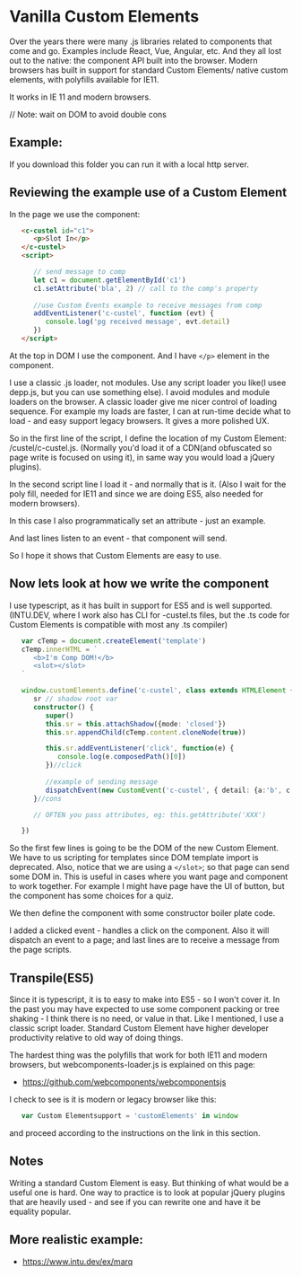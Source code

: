 
# Vanilla Custom Elements

Over the years there were many .js libraries related to components that come and go.
Examples include React, Vue, Angular, etc. And they all lost out to the native: the component API built into the browser.
Modern browsers has built in support for standard Custom Elements/ native custom elements, with polyfills available for IE11. 

It works in IE 11 and modern browsers.

// Note: wait on DOM to avoid double cons

## Example:

If you download this folder you can run it with a local http server. 

## Reviewing the example use of a Custom Element

In the page we use the component:

```html
   <c-custel id="c1">
      <p>Slot In</p>
   </c-custel>
   <script>

      // send message to comp
      let c1 = document.getElementById('c1')
      c1.setAttribute('bla', 2) // call to the comp's property
      
      //use Custom Events example to receive messages from comp
      addEventListener('c-custel', function (evt) {
         console.log('pg received message', evt.detail)
      })
   </script>
```

At the top in DOM I use the component. And I have ```</p>``` element in the component.

I use a classic .js loader, not modules. Use any script loader you like(I usee depp.js, but you can use something else). I avoid modules and module loaders on the browser. A classic loader give me nicer control of loading sequence. For example my loads are faster, I can at run-time decide what to load - and easy support legacy browsers. It gives a more polished UX.

So in the first line of the script, I define the location of my Custom Element: /custel/c-custel.js. (Normally you'd load it of a CDN(and obfuscated so page write
is focused on using it), in same way you would load a jQuery plugins).

In the second script line I load it - and normally that is it. (Also I wait for the poly fill, needed for IE11 and since we are doing ES5, also needed for modern browsers).

In this case I also programmatically set an attribute - just an example.

And last lines listen to an event - that component will send.

So I hope it shows that Custom Elements are easy to use.


## Now lets look at how we write the component

I use typescript, as it has built in support for ES5 and is well supported. (INTU.DEV, where I work also has CLI for -custel.ts files, but the .ts code for
Custom Elements is compatible with most any .ts compiler)

```ts
   var cTemp = document.createElement('template')
   cTemp.innerHTML = `
      <b>I'm Comp DOM!</b>
      <slot></slot>
   `

   window.customElements.define('c-custel', class extends HTMLElement {
      sr // shadow root var
      constructor() {
         super()
         this.sr = this.attachShadow({mode: 'closed'})
         this.sr.appendChild(cTemp.content.cloneNode(true))

         this.sr.addEventListener('click', function(e) {
            console.log(e.composedPath()[0])
         })//click
         
         //example of sending message
         dispatchEvent(new CustomEvent('c-custel', { detail: {a:'b', c:'d'} }))
      }//cons

      // OFTEN you pass attributes, eg: this.getAttribute('XXX')

   })
```

So the first few lines is going to be the DOM of the new Custom Element. We have to us scripting for templates since DOM template import is deprecated.
Also, notice that we are using a ```</slot>```; so that page can send some DOM in. This is useful in cases where you want page and component to work 
together. For example I might have page have the UI of button, but the component has some choices for a quiz.

We then define the component with some constructor boiler plate code. 

I added a clicked event - handles a click on the component. Also it will dispatch an event to a page; and last lines are to receive
a message from the page scripts. 

## Transpile(ES5)

Since it is typescript, it is to easy to make into ES5 - so I won't cover it.
In the past you may have expected to use some component packing or tree shaking - I think there is no need, or value in that. Like I mentioned, I use a
classic script loader. Standard Custom Element have higher developer productivity relative to old way of doing things.

The hardest thing was the polyfills that work for both IE11 and modern browsers, but webcomponents-loader.js is explained on this page:
- https://github.com/webcomponents/webcomponentsjs

I check to see is it is modern or legacy browser like this:
```js
   var Custom Elementsupport = 'customElements' in window
```
and proceed according to the instructions on the link in this section.

## Notes

Writing a standard Custom Element is easy. But thinking of what would be a useful one is hard. One way to practice is to 
look at popular jQuery plugins that are heavily used - and see if you can rewrite one and have it be 
equality popular. 


## More realistic example:

- https://www.intu.dev/ex/marq
